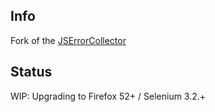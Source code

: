 Info
----

Fork of the [JSErrorCollector](https://github.com/mguillem/JSErrorCollector)

Status
------
WIP: Upgrading to Firefox 52+ / Selenium 3.2.+
